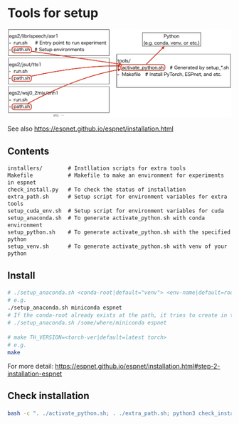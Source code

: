 # Tools for setup

<div align="left"><img src="../doc/image/environment_structure.png" width="700"/></div>


See also https://espnet.github.io/espnet/installation.html

## Contents
```
installers/        # Instllation scripts for extra tools
Makefile           # Makefile to make an environment for experiments in espnet
check_install.py   # To check the status of installation
extra_path.sh      # Setup script for environment variables for extra tools
setup_cuda_env.sh  # Setup script for environment variables for cuda
setup_anaconda.sh  # To generate activate_python.sh with conda environment
setup_python.sh    # To generate activate_python.sh with the specified python
setup_venv.sh      # To generate activate_python.sh with venv of your python
```

## Install

```sh
# ./setup_anaconda.sh <conda-root|default="venv"> <env-name|default=root env> <python-version|default=latest python>
# e.g.
./setup_anaconda.sh miniconda espnet
# If the conda-root already exists at the path, it tries to create in the conda
# ./setup_anaconda.sh /some/where/miniconda espnet

# make TH_VERSION=<torch-ver|default=latest torch>
# e.g.
make
```

For more detail: https://espnet.github.io/espnet/installation.html#step-2-installation-espnet

## Check installation

```sh
bash -c ". ./activate_python.sh; . ./extra_path.sh; python3 check_install.py"
```
